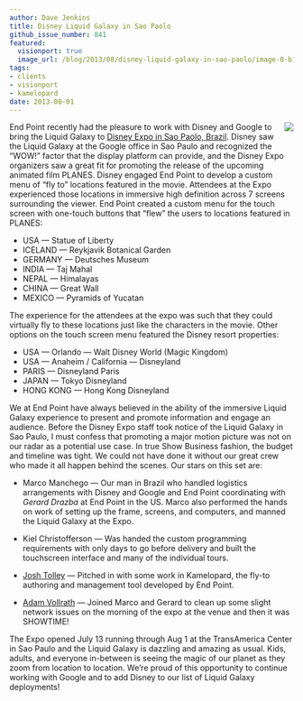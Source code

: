 ```yaml
---
author: Dave Jenkins
title: Disney Liquid Galaxy in Sao Paolo
github_issue_number: 841
featured:
  visionport: true
  image_url: /blog/2013/08/disney-liquid-galaxy-in-sao-paolo/image-0-big.jpeg
tags:
- clients
- visionport
- kamelopard
date: 2013-08-01
---
```


<div class="separator" style="clear: both; text-align: center;"><a href="/blog/2013/08/disney-liquid-galaxy-in-sao-paolo/image-0-big.jpeg" imageanchor="1" style="clear: right; float: right; margin-bottom: 1em; margin-left: 1em;"><img border="0" src="/blog/2013/08/disney-liquid-galaxy-in-sao-paolo/image-0.jpeg"/></a></div>

End Point recently had the pleasure to work with Disney and Google to bring the Liquid Galaxy to [Disney Expo in Sao Paolo, Brazil](http://expodisneybrasil.com.br/). Disney saw the Liquid Galaxy at the Google office in Sao Paulo and recognized the “WOW!” factor that the display platform can provide, and the Disney Expo organizers saw a great fit for promoting the release of the upcoming animated film PLANES. Disney engaged End Point to develop a custom menu of “fly to” locations featured in the movie. Attendees at the Expo experienced those locations in immersive high definition across 7 screens surrounding the viewer. End Point created a custom menu for the touch screen with one-touch buttons that “flew” the users to locations featured in PLANES:

- USA — Statue of Liberty
- ICELAND — Reykjavik Botanical Garden
- GERMANY — Deutsches Museum
- INDIA — Taj Mahal
- NEPAL — Himalayas
- CHINA — Great Wall
- MEXICO — Pyramids of Yucatan

The experience for the attendees at the expo was such that they could virtually fly to these locations just like the characters in the movie. Other options on the touch screen menu featured the Disney resort properties:

- USA — Orlando — Walt Disney World (Magic Kingdom)
- USA — Anaheim / California — Disneyland
- PARIS — Disneyland Paris
- JAPAN — Tokyo Disneyland
- HONG KONG — Hong Kong Disneyland

We at End Point have always believed in the ability of the immersive Liquid Galaxy experience to present and promote information and engage an audience. Before the Disney Expo staff took notice of the Liquid Galaxy in Sao Paulo, I must confess that promoting a major motion picture was not on our radar as a potential use case. In true Show Business fashion, the budget and timeline was tight. We could not have done it without our great crew who made it all happen behind the scenes. Our stars on this set are:

- Marco Manchego — Our man in Brazil who handled logistics arrangements with Disney and Google and End Point coordinating with *Gerard Drazba* at End Point in the US. Marco also performed the hands on work of setting up the frame, screens, and computers, and manned the Liquid Galaxy at the Expo.

- Kiel Christofferson — Was handed the custom programming requirements with only days to go before delivery and built the touchscreen interface and many of the individual tours.

- [Josh Tolley](/team/josh-tolley) — Pitched in with some work in Kamelopard, the fly-to authoring and management tool developed by End Point.

- [Adam Vollrath](/blog/authors/adam-vollrath) — Joined Marco and Gerard to clean up some slight network issues on the morning of the expo at the venue and then it was SHOWTIME!

The Expo opened July 13 running through Aug 1 at the TransAmerica Center in Sao Paulo and the Liquid Galaxy is dazzling and amazing as usual. Kids, adults, and everyone in-between is seeing the magic of our planet as they zoom from location to location. We’re proud of this opportunity to continue working with Google and to add Disney to our list of Liquid Galaxy deployments!

